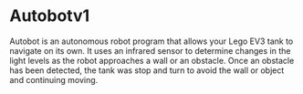 # Autobotv1
Autobot is an autonomous robot program that allows your Lego EV3 tank to navigate on its own.  It uses an infrared sensor to determine changes in the light levels as the robot approaches a wall or an obstacle. Once an obstacle has been detected, the tank was stop and turn to avoid the wall or object and continuing moving.

